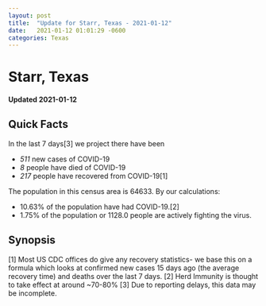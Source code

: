 ```yaml
---
layout: post
title:  "Update for Starr, Texas - 2021-01-12"
date:   2021-01-12 01:01:29 -0600
categories: Texas
---
```


# Starr, Texas
#### Updated 2021-01-12

## Quick Facts

In the last 7 days[3] we project there have been
- *511* new cases of COVID-19
- *8* people have died of COVID-19
- *217* people have recovered from COVID-19[1]

The population in this census area is 64633. By our calculations:
- 10.63% of the population have had COVID-19.[2]
- 1.75% of the population or 1128.0 people are actively fighting the virus.

## Synopsis




[1] Most US CDC offices do give any recovery statistics- we base this on a formula which looks at confirmed new cases
15 days ago (the average recovery time) and deaths over the last 7 days.
[2] Herd Immunity is thought to take effect at around ~70-80%
[3] Due to reporting delays, this data may be incomplete. 
    